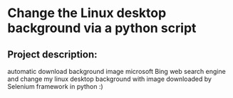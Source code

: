 # Change the Linux desktop background via a python script

## Project description:

automatic download background image microsoft Bing web search engine and change my linux desktop background with image downloaded by Selenium framework in python :)